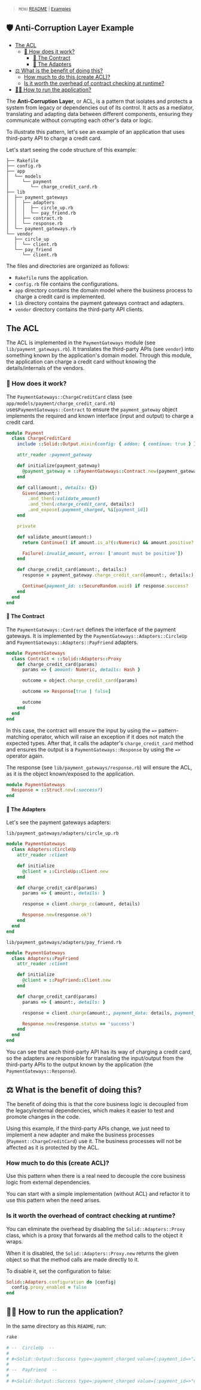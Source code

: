 <small>

> `MENU` [README](../../README.md) | [Examples](../README.md)

</small>

## 🛡️ Anti-Corruption Layer Example <!-- omit from toc -->

- [The ACL](#the-acl)
  - [🤔 How does it work?](#-how-does-it-work)
    - [📜 The Contract](#-the-contract)
    - [🔄 The Adapters](#-the-adapters)
- [⚖️ What is the benefit of doing this?](#️-what-is-the-benefit-of-doing-this)
  - [How much to do this (create ACL)?](#how-much-to-do-this-create-acl)
  - [Is it worth the overhead of contract checking at runtime?](#is-it-worth-the-overhead-of-contract-checking-at-runtime)
- [🏃‍♂️ How to run the application?](#️-how-to-run-the-application)

The **Anti-Corruption Layer**, or ACL, is a pattern that isolates and protects a system from legacy or dependencies out of its control. It acts as a mediator, translating and adapting data between different components, ensuring they communicate without corrupting each other's data or logic.

To illustrate this pattern, let's see an example of an application that uses  third-party API to charge a credit card.

Let's start seeing the code structure of this example:

```
├── Rakefile
├── config.rb
├── app
│  └── models
│     └── payment
│        └── charge_credit_card.rb
├── lib
│  ├── payment_gateways
│  │  ├── adapters
│  │  │  ├── circle_up.rb
│  │  │  └── pay_friend.rb
│  │  ├── contract.rb
│  │  └── response.rb
│  └── payment_gateways.rb
└── vendor
   ├── circle_up
   │  └── client.rb
   └── pay_friend
      └── client.rb
```

The files and directories are organized as follows:

- `Rakefile` runs the application.
- `config.rb` file contains the configurations.
- `app` directory contains the domain model where the business process to charge a credit card is implemented.
- `lib` directory contains the payment gateways contract and adapters.
- `vendor` directory contains the third-party API clients.

## The ACL

The ACL is implemented in the `PaymentGateways` module (see `lib/payment_gateways.rb`). It translates the third-party APIs (see `vendor`) into something known by the application's domain model. Through this module, the application can charge a credit card without knowing the details/internals of the vendors.

### 🤔 How does it work?

The `PaymentGateways::ChargeCreditCard` class (see `app/models/payment/charge_credit_card.rb`) uses`PaymentGateways::Contract` to ensure the `payment_gateway` object implements the required and known interface (input and output) to charge a credit card.

```ruby
module Payment
  class ChargeCreditCard
    include ::Solid::Output.mixin(config: { addon: { continue: true } })

    attr_reader :payment_gateway

    def initialize(payment_gateway)
      @payment_gateway = ::PaymentGateways::Contract.new(payment_gateway)
    end

    def call(amount:, details: {})
      Given(amount:)
        .and_then(:validate_amount)
        .and_then(:charge_credit_card, details:)
        .and_expose(:payment_charged, %i[payment_id])
    end

    private

    def validate_amount(amount:)
      return Continue() if amount.is_a?(::Numeric) && amount.positive?

      Failure(:invalid_amount, erros: ['amount must be positive'])
    end

    def charge_credit_card(amount:, details:)
      response = payment_gateway.charge_credit_card(amount:, details:)

      Continue(payment_id: ::SecureRandom.uuid) if response.success?
    end
  end
end
```

#### 📜 The Contract

The `PaymentGateways::Contract` defines the interface of the payment gateways. It is implemented by the `PaymentGateways::Adapters::CircleUp` and `PaymentGateways::Adapters::PayFriend` adapters.

```ruby
module PaymentGateways
  class Contract < ::Solid::Adapters::Proxy
    def charge_credit_card(params)
      params => { amount: Numeric, details: Hash }

      outcome = object.charge_credit_card(params)

      outcome => Response[true | false]

      outcome
    end
  end
end
```

In this case, the contract will ensure the input by using the `=>` pattern-matching operator, which will raise an exception if it does not match the expected types. After that, it calls the adapter's `charge_credit_card` method and ensures the output is a `PaymentGateways::Response` by using the `=>` operator again.

The response (see `lib/payment_gateways/response.rb`) will ensure the ACL, as it is the object known/exposed to the application.

```ruby
module PaymentGateways
  Response = ::Struct.new(:success?)
end
```

#### 🔄 The Adapters

Let's see the payment gateways adapters:

`lib/payment_gateways/adapters/circle_up.rb`

```ruby
module PaymentGateways
  class Adapters::CircleUp
    attr_reader :client

    def initialize
      @client = ::CircleUp::Client.new
    end

    def charge_credit_card(params)
      params => { amount:, details: }

      response = client.charge_cc(amount, details)

      Response.new(response.ok?)
    end
  end
end
```

`lib/payment_gateways/adapters/pay_friend.rb`

```ruby
module PaymentGateways
  class Adapters::PayFriend
    attr_reader :client

    def initialize
      @client = ::PayFriend::Client.new
    end

    def charge_credit_card(params)
      params => { amount:, details: }

      response = client.charge(amount:, payment_data: details, payment_method: 'credit_card')

      Response.new(response.status == 'success')
    end
  end
end
```

You can see that each third-party API has its way of charging a credit card, so the adapters are responsible for translating the input/output from the third-party APIs to the output known by the application (the `PaymentGateways::Response`).

## ⚖️ What is the benefit of doing this?

The benefit of doing this is that the core business logic is decoupled from the legacy/external dependencies, which makes it easier to test and promote changes in the code.

Using this example, if the third-party APIs change, we just need to implement a new adapter and make the business processes (`Payment::ChargeCreditCard`) use it. The business processes will not be affected as it is protected by the ACL.

### How much to do this (create ACL)?

Use this pattern when there is a real need to decouple the core business logic from external dependencies.

You can start with a simple implementation (without ACL) and refactor it to use this pattern when the need arises.

### Is it worth the overhead of contract checking at runtime?

You can eliminate the overhead by disabling the `Solid::Adapters::Proxy` class, which is a proxy that forwards all the method calls to the object it wraps.

When it is disabled, the `Solid::Adapters::Proxy.new` returns the given object so that the method calls are made directly to it.

To disable it, set the configuration to false:

```ruby
Solid::Adapters.configuration do |config|
  config.proxy_enabled = false
end
```

## 🏃‍♂️ How to run the application?

In the same directory as this `README`, run:

```bash
rake

# --  CircleUp  --
#
# #<Solid::Output::Success type=:payment_charged value={:payment_id=>"2df767d0-af83-4657-b28d-6605044ffe2c"}>
#
# --  PayFriend  --
#
# #<Solid::Output::Success type=:payment_charged value={:payment_id=>"dd2af4cc-8484-4f6a-bc35-f7a5e6917ecc"}>
```
